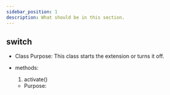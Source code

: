 ```yaml
---
sidebar_position: 1
description: What should be in this section.
---
```


## switch
* Class Purpose: This class starts the extension or turns it off.

* methods:
    1. activate()
    * Purpose:
